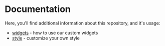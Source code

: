# Documentation

Here, you'll find additional information about this repository, and it's usage:

- [widgets](./widgets.md) - how to use our custom widgets
- [style](./style.md) - customize your own style
